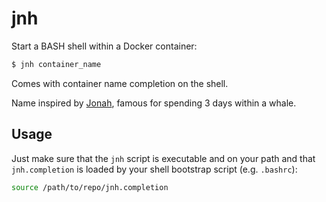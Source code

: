 # jnh
Start a BASH shell within a Docker container:

```bash
$ jnh container_name
```

Comes with container name completion on the shell.

Name inspired by [Jonah](https://en.wikipedia.org/wiki/Jonah), famous for spending 3 days within a whale.

## Usage

Just make sure that the `jnh` script is executable and on your path and that `jnh.completion` is loaded by your shell bootstrap script (e.g. `.bashrc`):

```bash
source /path/to/repo/jnh.completion
```
